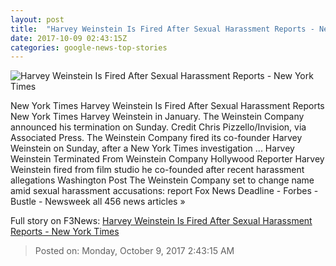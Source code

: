 ```yaml
---
layout: post
title:  "Harvey Weinstein Is Fired After Sexual Harassment Reports - New York Times"
date: 2017-10-09 02:43:15Z
categories: google-news-top-stories
---
```


![Harvey Weinstein Is Fired After Sexual Harassment Reports - New York Times](https://static01.nyt.com/images/2017/10/09/us/09xp-weinstein/09xp-weinstein-facebookJumbo.jpg)

New York Times Harvey Weinstein Is Fired After Sexual Harassment Reports New York Times Harvey Weinstein in January. The Weinstein Company announced his termination on Sunday. Credit Chris Pizzello/Invision, via Associated Press. The Weinstein Company fired its co-founder Harvey Weinstein on Sunday, after a New York Times investigation ... Harvey Weinstein Terminated From Weinstein Company Hollywood Reporter Harvey Weinstein fired from film studio he co-founded after recent harassment allegations Washington Post The Weinstein Company set to change name amid sexual harassment accusations: report Fox News Deadline - Forbes - Bustle - Newsweek all 456 news articles »


Full story on F3News: [Harvey Weinstein Is Fired After Sexual Harassment Reports - New York Times](http://www.f3nws.com/n/pzRNzF)

> Posted on: Monday, October 9, 2017 2:43:15 AM
